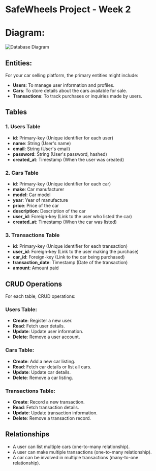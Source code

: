 # SafeWheels Project - Week 2
# Diagram: 
![Database Diagram](./Assets/diagram.png)


## Entities:
For your car selling platform, the primary entities might include:

- **Users**: To manage user information and profiles.
- **Cars**: To store details about the cars available for sale.
- **Transactions**: To track purchases or inquiries made by users.

## Tables

### 1. Users Table
- **id**: Primary-key (Unique identifier for each user)
- **name**: String (User's name)
- **email**: String (User's email)
- **password**: String (User's password, hashed)
- **created_at**: Timestamp (When the user was created)

### 2. Cars Table
- **id**: Primary-key (Unique identifier for each car)
- **make**: Car manufacturer
- **model**: Car model
- **year**: Year of manufacture
- **price**: Price of the car
- **description**: Description of the car
- **user_id**: Foreign-key (Link to the user who listed the car)
- **created_at**: Timestamp (When the car was listed)

### 3. Transactions Table
- **id**: Primary-key (Unique identifier for each transaction)
- **user_id**: Foreign-key (Link to the user making the purchase)
- **car_id**: Foreign-key (Link to the car being purchased)
- **transaction_date**: Timestamp (Date of the transaction)
- **amount**: Amount paid

## CRUD Operations
For each table, CRUD operations:

### Users Table:
- **Create**: Register a new user.
- **Read**: Fetch user details.
- **Update**: Update user information.
- **Delete**: Remove a user account.

### Cars Table:
- **Create**: Add a new car listing.
- **Read**: Fetch car details or list all cars.
- **Update**: Update car details.
- **Delete**: Remove a car listing.

### Transactions Table:
- **Create**: Record a new transaction.
- **Read**: Fetch transaction details.
- **Update**: Update transaction information.
- **Delete**: Remove a transaction record.

## Relationships
- A user can list multiple cars (one-to-many relationship).
- A user can make multiple transactions (one-to-many relationship).
- A car can be involved in multiple transactions (many-to-one relationship).
